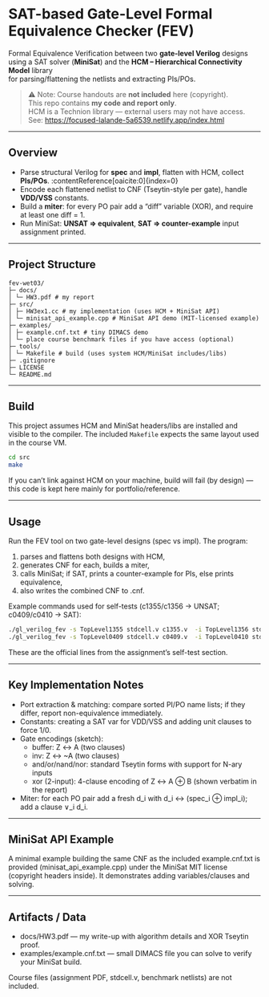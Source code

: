 # SAT-based Gate-Level Formal Equivalence Checker (FEV)

Formal Equivalence Verification between two **gate-level Verilog** designs using a
SAT solver (**MiniSat**) and the **HCM – Hierarchical Connectivity Model** library  
for parsing/flattening the netlists and extracting PIs/POs.

> ⚠️ Note: Course handouts are **not included** here (copyright).  
> This repo contains **my code and report only**.  
> HCM is a Technion library — external users may not have access. See:
> https://focused-lalande-5a6539.netlify.app/index.html

---

## Overview

- Parse structural Verilog for **spec** and **impl**, flatten with HCM, collect **PIs/POs**. :contentReference[oaicite:0]{index=0}  
- Encode each flattened netlist to CNF (Tseytin-style per gate), handle **VDD/VSS** constants.  
- Build a **miter**: for every PO pair add a “diff” variable (XOR), and require at least one diff = 1.  
- Run MiniSat: **UNSAT ⇒ equivalent**, **SAT ⇒ counter-example** input assignment printed. 

---

## Project Structure

```
fev-wet03/
├─ docs/
│ └─ HW3.pdf # my report
├─ src/
│ ├─ HW3ex1.cc # my implementation (uses HCM + MiniSat API)
│ └─ minisat_api_example.cpp # MiniSat API demo (MIT-licensed example)
├─ examples/
│ ├─ example.cnf.txt # tiny DIMACS demo
│ └─ place course benchmark files if you have access (optional)
├─ tools/
│ └─ Makefile # build (uses system HCM/MiniSat includes/libs)
├─ .gitignore
├─ LICENSE
└─ README.md
```

---

## Build

This project assumes HCM and MiniSat headers/libs are installed and visible to the compiler.
The included `Makefile` expects the same layout used in the course VM.

```bash
cd src
make
```
If you can’t link against HCM on your machine, build will fail (by design) — this code is
kept here mainly for portfolio/reference.

---
## Usage

Run the FEV tool on two gate-level designs (spec vs impl). The program:
1. parses and flattens both designs with HCM,
2. generates CNF for each, builds a miter,
3. calls MiniSat; if SAT, prints a counter-example for PIs, else prints equivalence,
4. also writes the combined CNF to <top>.cnf.

Example commands used for self-tests (c1355/c1356 → UNSAT; c0409/c0410 → SAT):

```bash
./gl_verilog_fev -s TopLevel1355 stdcell.v c1355.v  -i TopLevel1356 stdcell.v c1356.v
./gl_verilog_fev -s TopLevel0409 stdcell.v c0409.v  -i TopLevel0410 stdcell.v c0410.v
```
These are the official lines from the assignment’s self-test section.

---
## Key Implementation Notes

- Port extraction & matching: compare sorted PI/PO name lists; if they differ, report non-equivalence immediately.
- Constants: creating a SAT var for VDD/VSS and adding unit clauses to force 1/0.
- Gate encodings (sketch):
  - buffer: Z ↔ A (two clauses)
  - inv: Z ↔ ~A (two clauses)
  - and/or/nand/nor: standard Tseytin forms with support for N-ary inputs
  - xor (2-input): 4-clause encoding of Z ↔ A ⊕ B (shown verbatim in the report)
- Miter: for each PO pair add a fresh d_i with d_i ↔ (spec_i ⊕ impl_i); add a clause ∨_i d_i.

---

## MiniSat API Example

A minimal example building the same CNF as the included example.cnf.txt is provided
(minisat_api_example.cpp) under the MiniSat MIT license (copyright headers inside).
It demonstrates adding variables/clauses and solving.

---
## Artifacts / Data

- docs/HW3.pdf — my write-up with algorithm details and XOR Tseytin proof.
- examples/example.cnf.txt — small DIMACS file you can solve to verify your MiniSat build. 

Course files (assignment PDF, stdcell.v, benchmark netlists) are not included.
